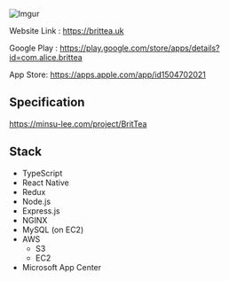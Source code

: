 ![Imgur](https://i.imgur.com/3ittA1C.png)

Website Link : https://brittea.uk

Google Play : https://play.google.com/store/apps/details?id=com.alice.brittea

App Store: https://apps.apple.com/app/id1504702021

## Specification
https://minsu-lee.com/project/BritTea

## Stack
- TypeScript
- React Native
- Redux
- Node.js
- Express.js
- NGINX
- MySQL (on EC2)
- AWS
  - S3
  - EC2
- Microsoft App Center
